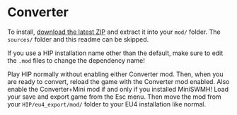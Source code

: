 # Converter

To install, [download the latest ZIP](https://github.com/TheMarmottin/Converter/archive/master.zip) and extract it into your `mod/` folder.
The `sources/` folder and this readme can be skipped.

If you use a HIP installation name other than the default, make sure to edit the `.mod` files to change the dependency name!

Play HIP normally without enabling either Converter mod. Then, when you are ready to convert, reload the game with the Converter mod enabled.
Also enable the Converter+Mini mod if and only if you installed MiniSWMH!
Load your save and export game from the Esc menu.
Then move the mod from your `HIP/eu4_export/mod/` folder to your EU4 installation like normal.
